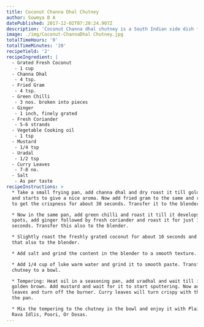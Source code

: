 ```yaml
---
title: Coconut Channa Dhal Chutney
author: Sowmya B A
datePublished: 2017-12-02T07:20:24.907Z
description: 'Coconut Channa dhal chutney is a South Indian side dish for Idli, Poori, Dosa'
image: ./img/Coconut-ChannaDhal Chutney.jpg
totalTimeHours: '0'
totalTimeMinutes: '20'
recipeYield: '2'
recipeIngredient: |
  - Grated Fresh Coconut
   - 1 cup
  - Channa Dhal
   - 4 tsp.
  - Fried Gram
   - 4 tsp.
  - Green Chilli
   - 3 nos. broken into pieces
  - Ginger
   - 1 inch, finely grated
  - Fresh Coriander
   - 5-6 strands
  - Vegetable Cooking oil
   - 1 tsp
  - Mustard
   - 1/4 tsp
  - Uradal
   - 1/2 tsp
  - Curry Leaves
   - 7-8 no.
  - Salt
   - As per taste
recipeInstructions: >
  * Take a small frying pan, add channa dhal and dry roast it till golden brown
  and starts to give a nice aroma. Now add fried gram to the same and roast it
  to get the crispness for about 30 seconds. Transfer it to the blender.

  * Now in the same pan, add green chilli and roast it till it develops white
  spots, add ginger followed by fresh coriander and roast it for just 10
  seconds. Transfer this also to the blender.

  * Slightly roast the freshly grated coconut for about 10 seconds and transfer
  that also to the blender.

  * Add salt and grind the content in the blender to a smooth texture.

  * Add 1/4 cup of luke warm water and grind it to smooth paste. Transfer the
  chutney to a bowl.

  * Tempering: Heat oil in a seasoning pan, add uradhal and wait till it turns
  golden brown. Add mustard and wait for it to start sputtering. Now add curry
  leaves and turn off the burner. Curry leaves will turn crispy with the heat in
  the pan.

  * Mix the tempering to the chutney in the bowl and enjoy it with Plain Idlis,
  Rava Idlis, Poori, Or Dosas.
---
```



